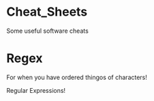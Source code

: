 # Cheat_Sheets
Some useful software cheats

# Regex 
For when you have ordered thingos of characters!

Regular Expressions!
